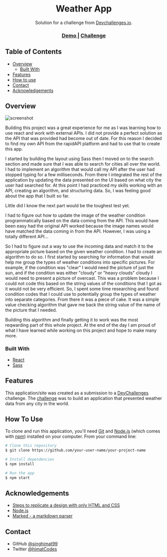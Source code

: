 <!-- Please update value in the {}  -->

<h1 align="center">Weather App</h1>

<div align="center">
   Solution for a challenge from  <a href="http://devchallenges.io" target="_blank">Devchallenges.io</a>.
</div>

<div align="center">
  <h3>
    <a href="https://weather-application-e0cbf.firebaseapp.com/">
      Demo
    </a>
    <span> | </span>
    <a href="https://devchallenges.io/challenges/mM1UIenRhK808W8qmLWv">
      Challenge
    </a>
  </h3>
</div>

<!-- TABLE OF CONTENTS -->

## Table of Contents

-   [Overview](#overview)
    -   [Built With](#built-with)
-   [Features](#features)
-   [How to use](#how-to-use)
-   [Contact](#contact)
-   [Acknowledgements](#acknowledgements)

<!-- OVERVIEW -->

## Overview

![screenshot](https://user-images.githubusercontent.com/16707738/92399059-5716eb00-f132-11ea-8b14-bcacdc8ec97b.png)

Building this project was a great experience for me as I was learning how to use react and work with external APIs. I did not provide a perfect solution as the API that was provided had become out of date. For this reason I decided to find my own API from the rapidAPI platform and had to use that to create this app.

I started by building the layout using Sass then I moved on to the search section and made sure that I was able to search for cities all over the world. I had to implement an algorithm that would call my API after the user had stopped typing for a few milliseconds. From there I integrated the rest of the application by updating the data presented on the UI based on what city the user had searched for. At this point I had practiced my skills working with an API, creating an algorithm, and structuring data. So, I was feeling good about the app that I built so far.

Little did I know the next part would be the toughest test yet.

I had to figure out how to update the image of the weather condition programmatically based on the data coming from the API. This would have been easy had the original API worked because the image names would have matched the data coming in from the API. However, I was using a totally different API...

So I had to figure out a way to use the incoming data and match it to the appropriate picture based on the given weather condition. I had to create an algorithm to do so. I first started by searching for information that would help me group the types of weather conditions into specific pictures. For example, if the condition was "clear" I would need the picture of just the sun, and if the condition was either "cloudy" or "heavy clouds" cloudy I would need to present a picture of overcast. This was a problem because I could not code this based on the string values of the conditions that I got as it would not be very efficient. So, I spent some time researching and found condition codes that I could use to potentially group the types of weather into separate categories. From there it was a piece of cake. It was a simple value checking algorithm that gave me back the string value of the name of the picture that I needed.

Building this algorithm and finally getting it to work was the most reqwarding part of this whole project. At the end of the day I am proud of what I have learned while working on this project and hope to make many more.

### Built With

<!-- This section should list any major frameworks that you built your project using. Here are a few examples.-->

-   [React](https://reactjs.org/)
-   [Sass](https://sass-lang.com/)

## Features

<!-- List the features of your application or follow the template. Don't share the figma file here :) -->

This application/site was created as a submission to a [DevChallenges](https://devchallenges.io/challenges) challenge. The [challenge](https://devchallenges.io/challenges/mM1UIenRhK808W8qmLWv) was to build an application that presented weather data from any city in the world.

## How To Use

<!-- Example: -->

To clone and run this application, you'll need [Git](https://git-scm.com) and [Node.js](https://nodejs.org/en/download/) (which comes with [npm](http://npmjs.com)) installed on your computer. From your command line:

```bash
# Clone this repository
$ git clone https://github.com/your-user-name/your-project-name

# Install dependencies
$ npm install

# Run the app
$ npm start
```

## Acknowledgements

<!-- This section should list any articles or add-ons/plugins that helps you to complete the project. This is optional but it will help you in the future. For example: -->

-   [Steps to replicate a design with only HTML and CSS](https://devchallenges-blogs.web.app/how-to-replicate-design/)
-   [Node.js](https://nodejs.org/)
-   [Marked - a markdown parser](https://github.com/chjj/marked)

## Contact

-   GitHub [@singhimat99](https://github.com/singhimat99/)
-   Twitter [@himatCodes](https://{twitter.com/himatCodes})
